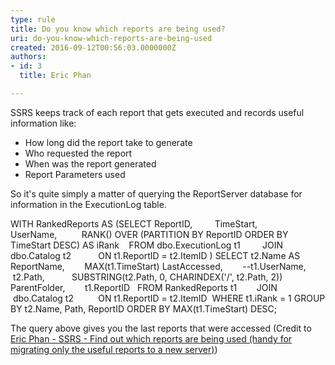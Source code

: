 ```yaml
---
type: rule
title: Do you know which reports are being used?
uri: do-you-know-which-reports-are-being-used
created: 2016-09-12T00:56:03.0000000Z
authors:
- id: 3
  title: Eric Phan

---
```


SSRS keeps track of each report that gets executed and records useful information like:


- How long did the report take to generate
- Who requested the report
- When was the report generated
- Report Parameters used


So it's quite simply a matter of querying the ReportServer database for information in the ExecutionLog table. 


 
WITH RankedReports
AS
(SELECT ReportID,
        TimeStart,
        UserName, 
        RANK() OVER (PARTITION BY ReportID ORDER BY TimeStart DESC) AS iRank
   FROM dbo.ExecutionLog t1
        JOIN 
        dbo.Catalog t2
          ON t1.ReportID = t2.ItemID
)
SELECT t2.Name AS ReportName,
       MAX(t1.TimeStart) LastAccessed,
       --t1.UserName,
       t2.Path,	  
       SUBSTRING(t2.Path, 0, CHARINDEX('/', t2.Path, 2)) ParentFolder,
       t1.ReportID
  FROM RankedReports t1
       JOIN 
       dbo.Catalog t2
         ON t1.ReportID = t2.ItemID
 WHERE t1.iRank = 1
GROUP BY t2.Name, Path, ReportID
ORDER BY MAX(t1.TimeStart) DESC;

The query above gives you the last reports that were accessed (Credit to [Eric Phan - SSRS - Find out which reports are being used (handy for migrating only the useful reports to a new server)](http&#58;//ericphan.net/blog/2016/9/12/ssrs-find-out-which-reports-area-being-used-handy-for-migrating-only-the-useful-reports-to-a-new-server))
